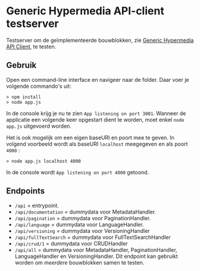 # Generic Hypermedia API-client testserver

Testserver om de geïmplementeerde bouwblokken, zie [Generic Hypermedia API Client](https://github.com/ddvlanck/generic-hypermedia-api-client), te testen.

## Gebruik

Open een command-line interface en navigeer naar de folder. Daar voer je volgende commando's uit:

```
> npm install
> node app.js
```

In de console krijg je nu te zien `App listening on port 3001`. Wanneer de applicatie een volgende keer opgestart dient te worden, moet enkel `node app.js` uitgevoerd worden.

Het is ook mogelijk om een eigen baseURI en poort mee te geven. In volgend voorbeeld wordt als baseURI `localhost` meegegeven en als poort `4000` :

```
> node app.js localhost 4000
```

In de console wordt `App listening on port 4000` getoond.

## Endpoints

* `/api` = entrypoint.
* `/api/documentation` = dummydata voor MetadataHandler.
* `/api/pagination` = dummydata voor PaginationHandler.
* `/api/language` = dummydata voor LanguageHandler.
* `/api/versioning` = dummydata voor VersioningHandler
* `/api/fullTextSearch` = dummydata voor FullTextSearchHandler
* `/api/crud/1` = dummydata voor CRUDHandler
* `/api/all` = dummydata voor MetadataHandler, PaginationHandler, LanguageHandler en VersioningHandler. Dit endpoint kan gebruikt worden om _meerdere_ bouwblokken samen te testen.

